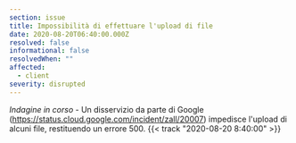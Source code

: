 ```yaml
---
section: issue
title: Impossibilità di effettuare l'upload di file
date: 2020-08-20T06:40:00.000Z
resolved: false
informational: false
resolvedWhen: ""
affected:
  - client
severity: disrupted
---
```

*Indagine in corso* - Un disservizio da parte di Google (<!--StartFragment--><https://status.cloud.google.com/incident/zall/20007><!--EndFragment-->) impedisce l'upload di alcuni file, restituendo un errore 500. {{< track "2020-08-20 8:40:00" >}}